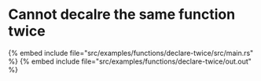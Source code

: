 # Cannot decalre the same function twice


{% embed include file="src/examples/functions/declare-twice/src/main.rs" %}
{% embed include file="src/examples/functions/declare-twice/out.out" %}


